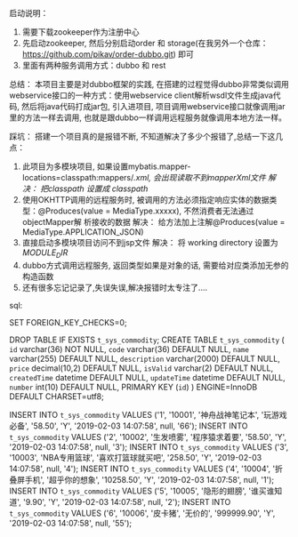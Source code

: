 启动说明：
  1. 需要下载zookeeper作为注册中心
  2. 先启动zookeeper, 然后分别启动order 和 storage(在我另外一个仓库：https://github.com/pikav/order-dubbo.git) 即可
  3. 里面有两种服务调用方式：dubbo 和 rest 
  
总结：
  本项目主要是对dubbo框架的实践, 在搭建的过程觉得dubbo非常类似调用webservice接口的一种方式：使用webservice client解析wsdl文件生成java代码, 然后将java代码打成jar包, 引入进项目, 项目调用webservice接口就像调用jar里的方法一样去调用, 也就是跟dubbo一样调用远程服务就像调用本地方法一样。
  
踩坑：
  搭建一个项目真的是报错不断, 不知道解决了多少个报错了,总结一下这几点：
  1. 此项目为多模块项目, 如果设置mybatis.mapper-locations=classpath:mappers/*.xml, 会出现读取不到mapperXml文件
     解决： 把classpath 设置成 classpath*
  2. 使用OKHTTP调用的远程服务时, 被调用的方法必须指定响应实体的数据类型：@Produces(value = MediaType.xxxxx), 不然消费者无法通过   objectMapper解      析接收的数据
     解决： 给方法加上注解@Produces(value = MediaType.APPLICATION_JSON)
  3. 直接启动多模块项目访问不到jsp文件
     解决： 将 working directory 设置为 $MODULE_DIR$
  4. dubbo方式调用远程服务, 返回类型如果是对象的话, 需要给对应类添加无参的构造函数
  5. 还有很多忘记记录了,失误失误,解决报错时太专注了....

sql:

SET FOREIGN_KEY_CHECKS=0;

DROP TABLE IF EXISTS `t_sys_commodity`;
CREATE TABLE `t_sys_commodity` (
  `id` varchar(36) NOT NULL,
  `code` varchar(36) DEFAULT NULL,
  `name` varchar(255) DEFAULT NULL,
  `description` varchar(2000) DEFAULT NULL,
  `price` decimal(10,2) DEFAULT NULL,
  `isValid` varchar(2) DEFAULT NULL,
  `createdTime` datetime DEFAULT NULL,
  `updateTime` datetime DEFAULT NULL,
  `number` int(10) DEFAULT NULL,
  PRIMARY KEY (`id`)
) ENGINE=InnoDB DEFAULT CHARSET=utf8;

INSERT INTO `t_sys_commodity` VALUES ('1', '10001', '神舟战神笔记本', '玩游戏必备', '58.50', 'Y', '2019-02-03 14:07:58', null, '66');
INSERT INTO `t_sys_commodity` VALUES ('2', '10002', '生发喷雾', '程序猿求着要', '58.50', 'Y', '2019-02-03 14:07:58', null, '3');
INSERT INTO `t_sys_commodity` VALUES ('3', '10003', 'NBA专用篮球', '喜欢打篮球就买吧', '258.50', 'Y', '2019-02-03 14:07:58', null, '4');
INSERT INTO `t_sys_commodity` VALUES ('4', '10004', '折叠屏手机', '超乎你的想象', '10258.50', 'Y', '2019-02-03 14:07:58', null, '1');
INSERT INTO `t_sys_commodity` VALUES ('5', '10005', '隐形的翅膀', '谁买谁知道', '9.90', 'Y', '2019-02-03 14:07:58', null, '2');
INSERT INTO `t_sys_commodity` VALUES ('6', '10006', '皮卡猪', '无价的', '999999.90', 'Y', '2019-02-03 14:07:58', null, '55');


